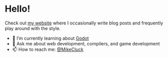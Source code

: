 # Hello!

Check out [my website](https://mcluck.tech/) where I occasionally write blog posts and frequently play around with the style.

- 🌱 I’m currently learning about [Godot](https://godotengine.org/)
- 💬 Ask me about web development, compilers, and game development
- 📫 How to reach me: [@MikeCluck](https://twitter.com/MikeCluck)


<!--
**MCluck90/MCluck90** is a ✨ _special_ ✨ repository because its `README.md` (this file) appears on your GitHub profile.

Here are some ideas to get you started:

- 🔭 I’m currently working on ...
- 🌱 I’m currently learning ...
- 👯 I’m looking to collaborate on ...
- 🤔 I’m looking for help with ...
- 💬 Ask me about ...
- 📫 How to reach me: ...
- 😄 Pronouns: ...
- ⚡ Fun fact: ...
-->

